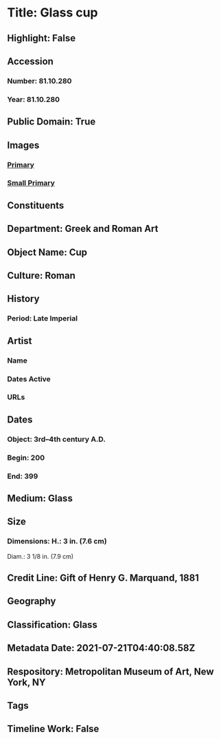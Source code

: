 # Title: Glass cup
## Highlight: False
## Accession
### Number: 81.10.280
### Year: 81.10.280
## Public Domain: True
## Images
### [Primary](https://images.metmuseum.org/CRDImages/gr/original/DP222608.jpg)
### [Small Primary](https://images.metmuseum.org/CRDImages/gr/web-large/DP222608.jpg)
## Constituents
## Department: Greek and Roman Art
## Object Name: Cup
## Culture: Roman
## History
### Period: Late Imperial
## Artist
### Name
### Dates Active
### URLs
## Dates
### Object: 3rd–4th century A.D.
### Begin: 200
### End: 399
## Medium: Glass
## Size
### Dimensions: H.: 3 in. (7.6 cm)
Diam.: 3 1/8 in. (7.9 cm)
## Credit Line: Gift of Henry G. Marquand, 1881
## Geography
## Classification: Glass
## Metadata Date: 2021-07-21T04:40:08.58Z
## Respository: Metropolitan Museum of Art, New York, NY
## Tags
## Timeline Work: False
